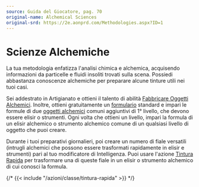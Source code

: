 ```yaml
---
source: Guida del Giocatore, pag. 70
original-name: Alchemical Sciences
original-srd: https://2e.aonprd.com/Methodologies.aspx?ID=1
---
```


# Scienze Alchemiche

La tua metodologia enfatizza l'analisi chimica e alchemica, acquisendo
informazioni da particelle e fluidi insoliti trovati sulla scena. Possiedi
abbastanza conoscenze alchemiche per preparare alcune tinture utili nei tuoi
casi.

Sei addestrato in Artigianato e ottieni il talento di abilità
[Fabbricare Oggetti Alchemici](/talenti/generici/fabbricare-oggetti-alchemici).
Inoltre, ottieni gratuitamente un
[formulario](/equipaggiamento/equipaggiamenti-da-avventura/formulario-vuoto.md)
standard e impari le formule di due
[oggetti alchemici](/equipaggiamento/oggetti-alchemici) comuni aggiuntivi di 1°
livello, che devono essere elisir o strumenti. Ogni volta che ottieni un
livello, impari la formula di un elisir alchemico o strumento alchemico comune
di un qualsiasi livello di oggetto che puoi creare.

Durante i tuoi preparativi giornalieri, poi creare un numero di fiale versatili
(intrugli alchemici che possono essere trasformati rapidamente in elisir e
strumenti) pari al tuo modificatore di Intelligenza. Puoi usare l'azione
[Tintura Rapida](/azioni/classe/tintura-rapida) per trasformare una di queste
fiale in un elisir o strumento alchemico di cui conosci la formula.

{/* {{< include "/azioni/classe/tintura-rapida" >}} */}
